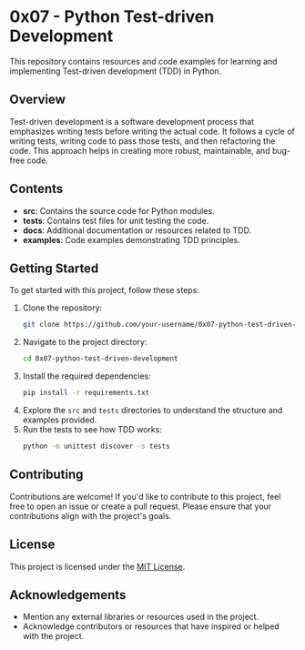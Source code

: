 # 0x07 - Python Test-driven Development

This repository contains resources and code examples for learning and implementing Test-driven development (TDD) in Python.

## Overview

Test-driven development is a software development process that emphasizes writing tests before writing the actual code. It follows a cycle of writing tests, writing code to pass those tests, and then refactoring the code. This approach helps in creating more robust, maintainable, and bug-free code.

## Contents

- **src**: Contains the source code for Python modules.
- **tests**: Contains test files for unit testing the code.
- **docs**: Additional documentation or resources related to TDD.
- **examples**: Code examples demonstrating TDD principles.

## Getting Started

To get started with this project, follow these steps:

1. Clone the repository:
    ```bash
    git clone https://github.com/your-username/0x07-python-test-driven-development.git
    ```
2. Navigate to the project directory:
    ```bash
    cd 0x07-python-test-driven-development
    ```
3. Install the required dependencies:
    ```bash
    pip install -r requirements.txt
    ```
4. Explore the `src` and `tests` directories to understand the structure and examples provided.
5. Run the tests to see how TDD works:
    ```bash
    python -m unittest discover -s tests
    ```

## Contributing

Contributions are welcome! If you'd like to contribute to this project, feel free to open an issue or create a pull request. Please ensure that your contributions align with the project's goals.

## License

This project is licensed under the [MIT License](LICENSE).

## Acknowledgements

- Mention any external libraries or resources used in the project.
- Acknowledge contributors or resources that have inspired or helped with the project.

